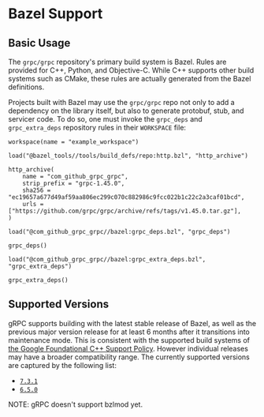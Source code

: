 # Bazel Support

## Basic Usage

The `grpc/grpc` repository's primary build system is Bazel. Rules are provided
for C++, Python, and Objective-C. While C++ supports other build systems such as
CMake, these rules are actually generated from the Bazel definitions.

Projects built with Bazel may use the `grpc/grpc` repo not only to add a
dependency on the library itself, but also to generate protobuf, stub, and
servicer code. To do so, one must invoke the `grpc_deps` and `grpc_extra_deps`
repository rules in their `WORKSPACE` file:

```starlark
workspace(name = "example_workspace")

load("@bazel_tools//tools/build_defs/repo:http.bzl", "http_archive")

http_archive(
    name = "com_github_grpc_grpc",
    strip_prefix = "grpc-1.45.0",
    sha256 = "ec19657a677d49af59aa806ec299c070c882986c9fcc022b1c22c2a3caf01bcd",
    urls = ["https://github.com/grpc/grpc/archive/refs/tags/v1.45.0.tar.gz"],
)

load("@com_github_grpc_grpc//bazel:grpc_deps.bzl", "grpc_deps")

grpc_deps()

load("@com_github_grpc_grpc//bazel:grpc_extra_deps.bzl", "grpc_extra_deps")

grpc_extra_deps()
```

## Supported Versions

gRPC supports building with the latest stable release of Bazel,
as well as the previous major version release for at least 6 months
after it transitions into maintenance mode.
This is consistent with the supported build systems of
[the Google Foundational C++ Support Policy](https://opensource.google/documentation/policies/cplusplus-support).
However individual releases may have a broader
compatibility range. The currently supported versions are captured by the
following list:

- [`7.3.1`](https://github.com/bazelbuild/bazel/releases/tag/7.3.1)
- [`6.5.0`](https://github.com/bazelbuild/bazel/releases/tag/6.5.0)

NOTE: gRPC doesn't support bzlmod yet.
